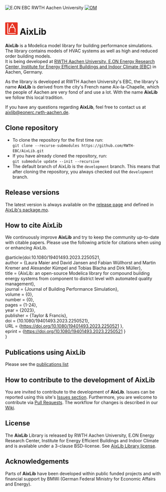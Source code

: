 ![E.ON EBC RWTH Aachen University](./AixLib/Resources/Images/EBC_Logo.png)
[![OM](https://rwth-ebc.github.io/AixLib/main/om_readiness_badge.svg)](https://libraries.openmodelica.org/branches/master/AixLib/AixLib.html)

# <img src="./AixLib/Resources/Images/Icon_Modelica_AixLib_background.png" width="40"> AixLib

**AixLib** is a Modelica model library for building performance simulations.  
The library contains models of HVAC systems as well as high and reduced order building models.  
It is being developed at [RWTH Aachen University, E.ON Energy Research Center, Institute for Energy Efficient Buildings and Indoor Climate (EBC)](https://www.ebc.eonerc.rwth-aachen.de/) in Aachen, Germany.

As the library is developed at RWTH Aachen University's EBC, the library's name **AixLib** is derived from the city's French name Aix-la-Chapelle, which the people of Aachen are very fond of and use a lot. With the name **AixLib** we follow this local tradition.

If you have any questions regarding **AixLib**, feel free to contact us at aixlib@eonerc.rwth-aachen.de.

## Clone repository

* To clone the repository for the first time run:  
  ``git clone --recurse-submodules https://github.com/RWTH-EBC/AixLib.git``
* If you have already cloned the repository, run:  
  ``git submodule update --init --recursive``
* The default branch of AixLib is the ``development`` branch. This means that after cloning the repository, you always checked out the ``development`` branch.
## Release versions

The latest version is always available on the [release page](https://github.com/RWTH-EBC/AixLib/releases) and defined in [AixLib's package.mo](https://github.com/RWTH-EBC/AixLib/blob/master/AixLib/package.mo).

## How to cite AixLib

We continuously improve **AixLib** and try to keep the community up-to-date with citable papers.
Please use the following article for citations when using or enhancing AixLib.

@article{doi:10.1080/19401493.2023.2250521,<br>
author = {Laura Maier and David Jansen and Fabian Wüllhorst and Martin Kremer and Alexander Kümpel and Tobias Blacha and Dirk Müller},<br>
title = {AixLib: an open-source Modelica library for compound building energy systems from component to district level with automated quality management},<br>
journal = {Journal of Building Performance Simulation},<br>
volume = {0},<br>
number = {0},<br>
pages = {1-24},<br>
year  = {2023},<br>
publisher = {Taylor & Francis},<br>
doi = {10.1080/19401493.2023.2250521},<br>
URL = {https://doi.org/10.1080/19401493.2023.2250521 },<br>
eprint = {https://doi.org/10.1080/19401493.2023.2250521 }<br>
}

## Publications using AixLib

Please see the [publications list](https://github.com/RWTH-EBC/AixLib/blob/master/PUBLICATIONS.md)

## How to contribute to the development of AixLib

You are invited to contribute to the development of **AixLib**.
Issues can be reported using this site's [Issues section](https://github.com/RWTH-EBC/AixLib/issues).
Furthermore, you are welcome to contribute via [Pull Requests](https://github.com/RWTH-EBC/AixLib/pulls). The workflow for changes is described in our [Wiki](https://github.com/RWTH-EBC/AixLib/wiki).

## License

The **AixLib** Library is released by RWTH Aachen University, E.ON Energy Research Center, Institute for Energy Efficient Buildings and Indoor Climate and is available under a 3-clause BSD-license.
See [AixLib Library license](https://htmlpreview.github.io/?https://github.com/rwth-ebc/aixlib/blob/master/AixLib/legal.html).

## Acknowledgements

Parts of **AixLib** have been developed within public funded projects and with financial support by BMWi (German Federal Ministry for Economic Affairs and Energy).
